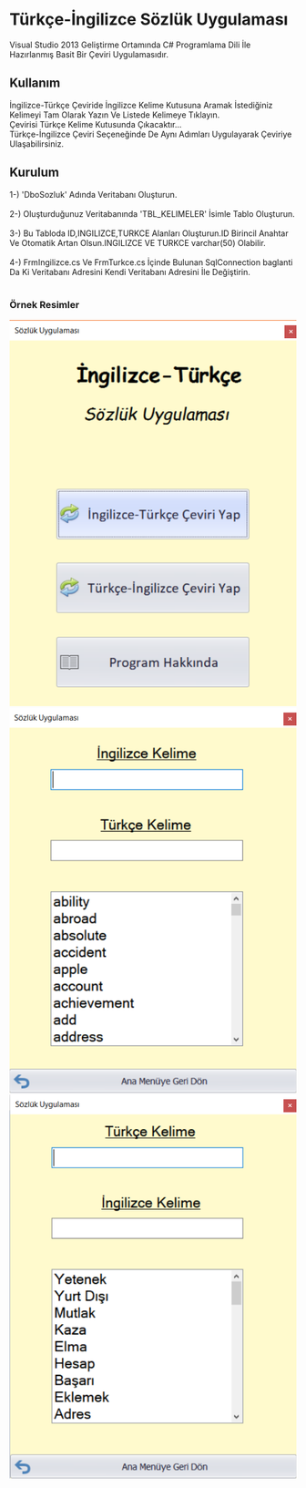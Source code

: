 # Türkçe-İngilizce Sözlük Uygulaması

Visual Studio 2013 Geliştirme Ortamında C# Programlama Dili İle Hazırlanmış Basit Bir Çeviri Uygulamasıdır.

## Kullanım

İngilizce-Türkçe Çeviride İngilizce Kelime Kutusuna Aramak İstediğiniz Kelimeyi Tam Olarak Yazın Ve Listede Kelimeye Tıklayın.<br />
Çevirisi Türkçe Kelime Kutusunda Çıkacaktır...<br />
Türkçe-İngilizce Çeviri Seçeneğinde De Aynı Adımları Uygulayarak Çeviriye Ulaşabilirsiniz. <br />

## Kurulum

1-) 'DboSozluk' Adında Veritabanı Oluşturun. <br /> <br />
2-) Oluşturduğunuz Veritabanında 'TBL_KELIMELER' İsimle Tablo Oluşturun. <br /> <br />
3-) Bu Tabloda ID,INGILIZCE,TURKCE Alanları Oluşturun.ID Birincil Anahtar Ve Otomatik Artan Olsun.INGILIZCE VE TURKCE varchar(50) Olabilir. <br /> <br />
4-) FrmIngilizce.cs Ve FrmTurkce.cs İçinde Bulunan SqlConnection baglanti Da Ki Veritabanı Adresini Kendi Veritabanı Adresini İle Değiştirin. <br /> <br />

### Örnek Resimler

![Resim1](https://github.com/berkekurnaz/CSharpExamples/blob/master/SozlukUygulamasi/Resimler/Sozluk1.png) <br />
![Resim2](https://github.com/berkekurnaz/CSharpExamples/blob/master/SozlukUygulamasi/Resimler/Sozluk2.png) <br />
![Resim3](https://github.com/berkekurnaz/CSharpExamples/blob/master/SozlukUygulamasi/Resimler/Sozluk3.png) <br />
